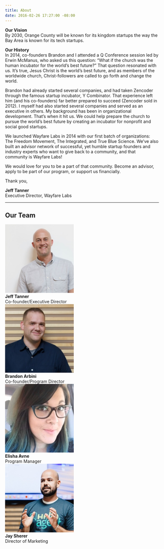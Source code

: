 ```yaml
---
title: About
date: 2016-02-26 17:27:00 -08:00
---
```


**Our Vision**  
By 2030, Orange County will be known for its kingdom startups the way the Bay Area is known for its tech startups.

**Our History**  
In 2014, co-founders Brandon and I attended a Q Conference session led by Erwin McManus, who asked us this question: “What if the church was the human incubator for the world’s best future?” That question resonated with us. It’s true, Jesus Christ is the world’s best future, and as members of the worldwide church, Christ-followers are called to go forth and change the world.

Brandon had already started several companies, and had taken Zencoder through the famous startup incubator, Y Combinator. That experience left him (and his co-founders) far better prepared to succeed (Zencoder sold in 2012). I myself had also started several companies and served as an executive in others. My background has been in organizational development. That’s when it hit us. We could help prepare the church to pursue the world’s best future by creating an incubator for nonprofit and social good startups.

We launched Wayfare Labs in 2014 with our first batch of organizations: The Freedom Movement, The Integrated, and True Blue Science. We’ve also built an advisor network of successful, yet humble startup founders and industry experts who want to give back to a community, and that community is Wayfare Labs!

We would love for you to be a part of that community. Become an advisor, apply to be part of our program, or support us financially.

Thank you,

**Jeff Tanner**  
Executive Director, Wayfare Labs

----

## Our Team

<div class="container">
  <div class="row uniform">
    <div class="3u 6u(medium) 12u$(xsmall)">
      <span class="image"><img src="/images/jeff.jpg" alt="Jeff Tanner" width="225"></span><br>
      <strong>Jeff Tanner</strong><br>
      Co-founder/Executive Director
    </div>
    <div class="3u 6u$(medium) 12u$(xsmall)">
      <span class="image"><img src="/images/brandon.jpg" alt="Brandon Arbini" width="225"></span><br>
      <strong>Brandon Arbini</strong><br>
      Co-founder/Program Director
    </div>
    <div class="3u 6u(medium) 12u$(xsmall)">
      <span class="image"><img src="/images/elisha.jpg" alt="Elisha Avne" width="225"></span><br>
      <strong>Elisha Avne</strong><br>
      Program Manager
    </div>
    <div class="3u 6u$(medium) 12u$(xsmall)">
      <span class="image"><img src="/images/jay.jpg" alt="Jay Sherer" width="225"></span><br>
      <strong>Jay Sherer</strong><br>
      Director of Marketing
    </div>
  </div>
</div>
